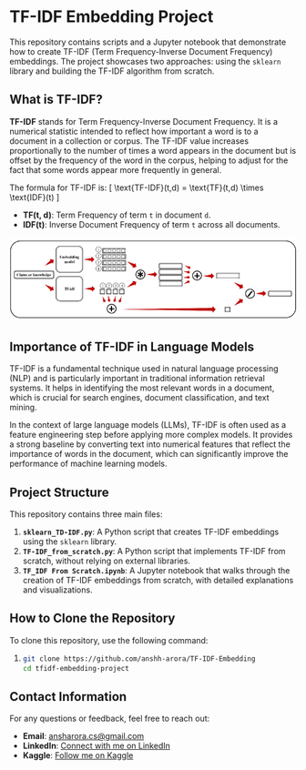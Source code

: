 # TF-IDF Embedding Project

This repository contains scripts and a Jupyter notebook that demonstrate how to create TF-IDF (Term Frequency-Inverse Document Frequency) embeddings. The project showcases two approaches: using the `sklearn` library and building the TF-IDF algorithm from scratch.

## What is TF-IDF?

**TF-IDF** stands for Term Frequency-Inverse Document Frequency. It is a numerical statistic intended to reflect how important a word is to a document in a collection or corpus. The TF-IDF value increases proportionally to the number of times a word appears in the document but is offset by the frequency of the word in the corpus, helping to adjust for the fact that some words appear more frequently in general.

The formula for TF-IDF is:
\[
\text{TF-IDF}(t,d) = \text{TF}(t,d) \times \text{IDF}(t)
\]
- **TF(t, d)**: Term Frequency of term `t` in document `d`.
- **IDF(t)**: Inverse Document Frequency of term `t` across all documents.

![TF-IDF Explanation](https://github.com/anshh-arora/TF-IDF-Embedding/blob/main/tf-idf.png)  

## Importance of TF-IDF in Language Models

TF-IDF is a fundamental technique used in natural language processing (NLP) and is particularly important in traditional information retrieval systems. It helps in identifying the most relevant words in a document, which is crucial for search engines, document classification, and text mining.

In the context of large language models (LLMs), TF-IDF is often used as a feature engineering step before applying more complex models. It provides a strong baseline by converting text into numerical features that reflect the importance of words in the document, which can significantly improve the performance of machine learning models.

## Project Structure

This repository contains three main files:

1. **`sklearn_TD-IDF.py`**: A Python script that creates TF-IDF embeddings using the `sklearn` library.
2. **`TF-IDF_from_scratch.py`**: A Python script that implements TF-IDF from scratch, without relying on external libraries.
3. **`TF_IDF From Scratch.ipynb`**: A Jupyter notebook that walks through the creation of TF-IDF embeddings from scratch, with detailed explanations and visualizations.

## How to Clone the Repository

To clone this repository, use the following command:

1. ```bash
   git clone https://github.com/anshh-arora/TF-IDF-Embedding
   cd tfidf-embedding-project

## Contact Information
For any questions or feedback, feel free to reach out:

- **Email**: [ansharora.cs@gmail.com](mailto:ansharora.cs@gmail.com)
- **LinkedIn**: [Connect with me on LinkedIn](https://www.linkedin.com/in/ansh-arora-data-scientist/)
- **Kaggle**: [Follow me on Kaggle](https://www.kaggle.com/ansh1529)

